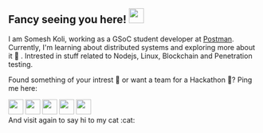 
## Fancy seeing you here! <img src="https://github.com/someshkoli/someshkoli/blob/master/resources/wave.gif" width="30px">

I am Somesh Koli, working as a GSoC student developer at [Postman](github.co/postmanlabs). Currently, I'm learning about distributed systems and exploring more about it :seedling: . Intrested in stuff related to Nodejs, Linux, Blockchain and Penetration testing.

Found something of your intrest :mag_right: or want a team for a Hackathon :hammer:? Ping me here:


<div>
<img src="https://github.com/someshkoli/someshkoli/blob/master/resources/facebook.svg" width="30px">
<img src="https://github.com/someshkoli/someshkoli/blob/master/resources/linkedin.svg" width="30px">
<img src="https://github.com/someshkoli/someshkoli/blob/master/resources/telegram.svg" width="30px">
<img src="https://github.com/someshkoli/someshkoli/blob/master/resources/twitter.svg" width="30px">
<img src="https://github.com/someshkoli/someshkoli/blob/master/resources/gmail.svg" width="30px">
</div>
And visit again to say hi to my cat :cat:
